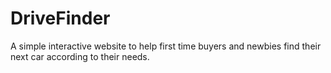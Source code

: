 # DriveFinder
A simple interactive website to help first time buyers and newbies find their next car according to their needs.

